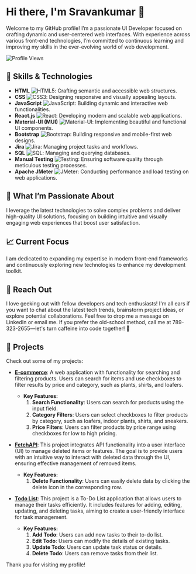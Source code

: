 # Hi there, I'm Sravankumar 👋

Welcome to my GitHub profile! I’m a passionate UI Developer focused on crafting dynamic and user-centered web interfaces. With experience across various front-end technologies, I’m committed to continuous learning and improving my skills in the ever-evolving world of web development.

![Profile Views](https://komarev.com/ghpvc/?username=yourusername&color=blue)


## 🚀 Skills & Technologies

- **HTML** ![HTML5](https://img.shields.io/badge/HTML5-E34F26?style=flat&logo=html5&logoColor=white): Crafting semantic and accessible web structures.
- **CSS** ![CSS3](https://img.shields.io/badge/CSS3-1572B6?style=flat&logo=css3&logoColor=white): Designing responsive and visually appealing layouts.
- **JavaScript** ![JavaScript](https://img.shields.io/badge/JavaScript-F7DF1C?style=flat&logo=javascript&logoColor=black): Building dynamic and interactive web functionalities.
- **React.js** ![React](https://img.shields.io/badge/React-61DAFB?style=flat&logo=react&logoColor=black): Developing modern and scalable web applications.
- **Material-UI (MUI)** ![Material-UI](https://img.shields.io/badge/Material--UI-0081CB?style=flat&logo=mui&logoColor=white): Implementing beautiful and functional UI components.
- **Bootstrap** ![Bootstrap](https://img.shields.io/badge/Bootstrap-7952B3?style=flat&logo=bootstrap&logoColor=white): Building responsive and mobile-first web designs.
- **Jira** ![Jira](https://img.shields.io/badge/Jira-0052CC?style=flat&logo=jira&logoColor=white): Managing project tasks and workflows.
- **SQL** ![SQL](https://img.shields.io/badge/SQL-003B57?style=flat&logo=postgresql&logoColor=white): Managing and querying databases.
- **Manual Testing** ![Testing](https://img.shields.io/badge/Manual_Testing-4CAF50?style=flat&logo=testing-library&logoColor=white): Ensuring software quality through meticulous testing processes.
- **Apache JMeter** ![JMeter](https://img.shields.io/badge/Apache_JMeter-D22128?style=flat&logo=apache-jmeter&logoColor=white): Conducting performance and load testing on web applications.



## 🌟 What I’m Passionate About

I leverage the latest technologies to solve complex problems and deliver high-quality UI solutions, focusing on building intuitive and visually engaging web experiences that boost user satisfaction.

## 📈 Current Focus

I am dedicated to expanding my expertise in modern front-end frameworks and continuously exploring new technologies to enhance my development toolkit.

## 💬 Reach Out   

I love geeking out with fellow developers and tech enthusiasts! I'm all ears if you want to chat about the latest tech trends, brainstorm project ideas, or explore potential collaborations. Feel free to drop me a message on LinkedIn or email me. If you prefer the old-school method, call me at 789-323-2655—let's turn caffeine into code together! 🚀

## 📂 Projects

Check out some of my projects:

- **[E-commerce](https://gilded-chebakia-5ba6a7.netlify.app/)**: A web application with functionality for searching and filtering products. Users can search for items and use checkboxes to filter results by price and category, such as plants, shirts, and loafers.
  - **Key Features:**
    1. **Search Functionality**: Users can search for products using the input field.
    2. **Category Filters**: Users can select checkboxes to filter products by category, such as loafers, indoor plants, shirts, and sneakers.
    3. **Price Filters**: Users can filter products by price range using checkboxes for low to high pricing.

- **[FetchAPI](https://roaring-belekoy-8b6c48.netlify.app/)**: This project integrates API functionality into a user interface (UI) to manage deleted items or features. The goal is to provide users with an intuitive way to interact with deleted data through the UI, ensuring effective management of removed items.
  - **Key Features:**
    1. **Delete Functionality**: Users can easily delete data by clicking the delete icon in the corresponding row.

- **[Todo List](https://adding-element-table.netlify.app/)**: This project is a To-Do List application that allows users to manage their tasks efficiently. It includes features for adding, editing, updating, and deleting tasks, aiming to create a user-friendly interface for task management.
  - **Key Features:**
    1. **Add Todo**: Users can add new tasks to their to-do list.
    2. **Edit Todo**: Users can modify the details of existing tasks.
    3. **Update Todo**: Users can update task status or details.
    4. **Delete Todo**: Users can remove tasks from their list.


Thank you for visiting my profile!
